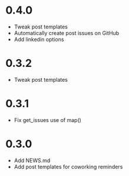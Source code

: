 # 0.4.0
- Tweak post templates
- Automatically create post issues on GitHub
- Add linkedin options

# 0.3.2
- Tweak post templates

# 0.3.1
- Fix get_issues use of map()

# 0.3.0
- Add NEWS.md
- Add post templates for coworking reminders
